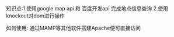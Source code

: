 知识点:1.使用google map api 和 百度开发api 完成地点信息查询
	  2.使用knockout对dom进行操作

如何使用:
	  通过MAMP等其他软件搭建Apache便可直接访问
